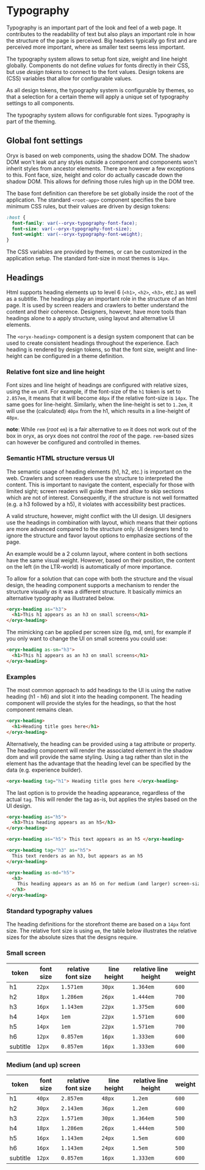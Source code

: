 # Typography

Typography is an important part of the look and feel of a web page. It contributes to the readability of text but also plays an important role in how the structure of the page is perceived. Big headers typically go first and are perceived more important, where as smaller text seems less important.

The typography system allows to setup font size, weight and line height globally. Components do not define _values_ for fonts directly in their CSS, but use _design tokens_ to connect to the font values. Design tokens are (CSS) variables that allow for configurable values.

As all design tokens, the typography system is configurable by themes, so that a selection for a certain theme will apply a unique set of typography settings to all components.

The typography system allows for configurable font sizes. Typography is part of the theming.

## Global font settings

Oryx is based on web components, using the shadow DOM. The shadow DOM won't leak out any styles outside a component and components won't inherit styles from ancestor elements. There are however a few exceptions to this. Font face, size, height and color do actually cascade down the shadow DOM. This allows for defining those rules high up in the DOM tree.

The base font definition can therefore be set globally inside the root of the application. The standard `<root-app>` component specifies the bare minimum CSS rules, but their values are driven by design tokens:

```css
:host {
  font-family: var(--oryx-typography-font-face);
  font-size: var(--oryx-typography-font-size);
  font-weight: var(--oryx-typography-font-weight);
}
```

The CSS variables are provided by themes, or can be customized in the application setup. The standard font-size in most themes is `14px`.

## Headings

Html supports heading elements up to level 6 (`<h1>`, `<h2>`, `<h3>`, etc.) as well as a subtitle. The headings play an important role in the structure of an html page. It is used by screen readers and crawlers to better understand the content and their coherence. Designers, however, have more tools than headings alone to a apply structure, using layout and alternative UI elements.

The `<oryx-heading>` component is a design system component that can be used to create consistent headings throughout the experience. Each heading is rendered by design tokens, so that the font size, weight and line-height can be configured in a theme definition.

### Relative font size and line height

Font sizes and line height of headings are configured with relative sizes, using the `em` unit. For example, if the font-size of the `h1` token is set to `2.857em`, it means that it will become `40px` if the relative font-size is `14px`. The same goes for line-height. Similarly, when the line-height is set to `1.2em`, it will use the (calculated) `40px` from the h1, which results in a line-height of `48px`.

**note**: While `rem` (_root_ `em`) is a fair alternative to `em` it does not work out of the box in oryx, as oryx does not control the _root_ of the page. `rem`-based sizes can however be configured and controlled in themes.

### Semantic HTML structure versus UI

The semantic usage of heading elements (h1, h2, etc.) is important on the web. Crawlers and screen readers use the structure to interpreted the content. This is important to navigate the content, especially for those with limited sight; screen readers will guide them and allow to skip sections which are not of interest. Consequently, if the structure is not well formatted (e.g. a h3 followed by a h5), it violates with accessibility best practices.

A valid structure, however, might conflict with the UI design. UI designers use the headings in combination with layout, which means that their options are more advanced compared to the structure only. UI designers tend to ignore the structure and favor layout options to emphasize sections of the page.

An example would be a 2 column layout, where content in both sections have the same visual weight. However, based on their position, the content on the left (in the LTR-world) is automatically of more importance.

To allow for a solution that can cope with both the structure and the visual design, the heading component supports a mechanism to render the structure visually _as_ it was a different structure. It basically mimics an alternative typography as illustrated below.

```html
<oryx-heading as="h3">
  <h1>This h1 appears as an h3 on small screens</h1>
</oryx-heading>
```

The mimicking can be applied per screen size (lg, md, sm), for example if you only want to change the UI on small screens you could use:

```html
<oryx-heading as-sm="h3">
  <h1>This h1 appears as an h3 on small screens</h1>
</oryx-heading>
```

### Examples

The most common approach to add headings to the UI is using the native heading (h1 - h6) and slot it into the heading component. The heading component will provide the styles for the headings, so that the host component remains clean.

```html
<oryx-heading>
  <h1>Heading title goes here</h1>
</oryx-heading>
```

Alternatively, the heading can be provided using a tag attribute or property. The heading component will render the associated element in the shadow dom and will provide the same styling. Using a tag rather than slot in the element has the advantage that the heading level can be specified by the data (e.g. experience builder).

```html
<oryx-heading tag="h1"> Heading title goes here </oryx-heading>
```

The last option is to provide the heading appearance, regardless of the actual `tag`. This will render the tag as-is, but applies the styles based on the UI design.

```html
<oryx-heading as="h5">
  <h3>This heading appears as an h5</h3>
</oryx-heading>

<oryx-heading as="h5"> This text appears as an h5 </oryx-heading>

<oryx-heading tag="h3" as="h5">
  This text renders as an h3, but appears as an h5
</oryx-heading>

<oryx-heading as-md="h5">
  <h3>
    This heading appears as an h5 on for medium (and larger) screen-size devices
  </h3>
</oryx-heading>
```

### Standard typography values

The heading definitions for the storefront theme are based on a `14px` font size. The relative font size is using `em`, the table below illustrates the relative sizes for the absolute sizes that the designs require.

### Small screen

| token    | font size | relative font size | line height | relative line height | weight |
| -------- | --------- | ------------------ | ----------- | -------------------- | ------ |
| h1       | `22px`    | `1.571em`          | `30px`      | `1.364em`            | `600`  |
| h2       | `18px`    | `1.286em`          | `26px`      | `1.444em`            | `700`  |
| h3       | `16px`    | `1.143em`          | `22px`      | `1.375em`            | `600`  |
| h4       | `14px`    | `1em`              | `22px`      | `1.571em`            | `600`  |
| h5       | `14px`    | `1em`              | `22px`      | `1.571em`            | `700`  |
| h6       | `12px`    | `0.857em`          | `16px`      | `1.333em`            | `600`  |
| subtitle | `12px`    | `0.857em`          | `16px`      | `1.333em`            | `600`  |

### Medium (and up) screen

| token    | font size | relative font size | line height | relative line height | weight |
| -------- | --------- | ------------------ | ----------- | -------------------- | ------ |
| h1       | `40px`    | `2.857em`          | `48px`      | `1.2em`              | `600`  |
| h2       | `30px`    | `2.143em`          | `36px`      | `1.2em`              | `600`  |
| h3       | `22px`    | `1.571em`          | `30px`      | `1.364em`            | `500`  |
| h4       | `18px`    | `1.286em`          | `26px`      | `1.444em`            | `500`  |
| h5       | `16px`    | `1.143em`          | `24px`      | `1.5em`              | `600`  |
| h6       | `16px`    | `1.143em`          | `24px`      | `1.5em`              | `500`  |
| subtitle | `12px`    | `0.857em`          | `16px`      | `1.333em`            | `600`  |
